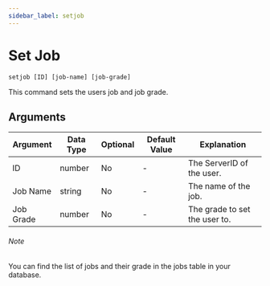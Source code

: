 ```yaml
---
sidebar_label: setjob
---
```


# Set Job

```
setjob [ID] [job-name] [job-grade]
```

This command sets the users job and job grade.

## Arguments

| Argument   | Data Type | Optional | Default Value |       Explanation         |
|------------|-----------|----------|---------------|---------------------------|
| ID         | number    | No       | -             | The ServerID of the user. |
| Job Name   | string    | No       | -             | The name of the job.      |
| Job Grade  | number    | No       | -             | The grade to set the user to. |

###### Note

You can find the list of jobs and their grade in the jobs table in your database.
